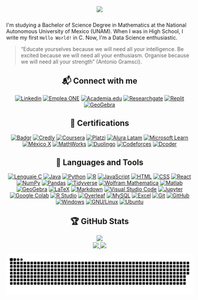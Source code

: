 <h1 align = "center">
    <a href = "https://github.com/SoyFabianRG">
        <img src="https://readme-typing-svg.herokuapp.com?font=JetBrains+Mono&weight=900&size=30&duration=4000&pause=1000&color=FFFFFF&center=true&vCenter=true&width=650&height=90&lines=Hello+World!+I'm+Fabian">
    </a>
</h1>

I'm studying a Bachelor of Science Degree in Mathematics at the National Autonomous University of Mexico (UNAM). When I was in High School, I write my first `Hello World!` in C. Now, I'm a Data Science enthusiastic.

> “Educate yourselves because we will need all your intelligence. Be excited because we will need all your enthusiasm. Organise because we will need all your strength” (Antonio Gramsci).

<div align = "center">

## :mailbox_with_mail: Connect with me

[![Linkedin](https://img.shields.io/badge/Linkedin-0A66C2?style=for-the-badge&logo=linkedin&logoColor=white)](https://www.linkedin.com/in/soyfabianrg)
[![Emplea ONE](https://img.shields.io/badge/Emplea_ONE-082B58?style=for-the-badge)](https://app.aluracursos.com/emprega-one/profile/soyfabianrg)
[![Academia.edu](https://img.shields.io/badge/Academia.edu-41454A?style=for-the-badge&logo=academia&logoColor=white)](https://unam.academia.edu/SoyFabianRG)
[![Researchgate](https://img.shields.io/badge/Researchgate-00CCBB?style=for-the-badge&logo=researchgate&logoColor=white)](https://www.researchgate.net/profile/Fabian-Rios-Gil-2)
[![Replit](https://img.shields.io/badge/Replit-F26207?style=for-the-badge&logo=replit&logoColor=white)](https://replit.com/@SoyFabianRG)
[![GeoGebra](https://img.shields.io/badge/Geogebra-6557d2?style=for-the-badge)](https://www.geogebra.org/u/soyfabianrg)

## :school_satchel: Certifications
 
[![Badgr](https://img.shields.io/badge/Badgr-282C4C?style=for-the-badge&logo=badgr&logoColor=white)](https://api.badgr.io/public/collections/82009f34774d4d0a9ad2e9894f4d6fea)
[![Credly](https://img.shields.io/badge/Credly-FF6B00?style=for-the-badge&logo=credly&logoColor=white)](https://www.credly.com/users/soyfabianrg)
[![Coursera](https://img.shields.io/badge/Coursera-0056D2?style=for-the-badge&logo=coursera&logoColor=white)](https://www.coursera.org/user/c10a888a8725cca7da1542d8559964eb)
[![Platzi](https://img.shields.io/badge/Platzi-98CA3F?style=for-the-badge&logo=platzi&logoColor=white)](https://platzi.com/p/SoyFabianRG)
[![Alura Latam](https://img.shields.io/badge/Alura_Latam-082B58?style=for-the-badge)](https://app.aluracursos.com/user/soyfabianrg)
[![Microsoft Learn](https://img.shields.io/badge/Microsoft_Learn-5E5E5E?style=for-the-badge&logo=microsoft&logoColor=white)](https://docs.microsoft.com/es-mx/users/soyfabianrg)
[![México X](https://img.shields.io/badge/México_X-18384E?style=for-the-badge)](https://mexicox.gob.mx/u/SoyFabianRG)
[![MathWorks](https://img.shields.io/badge/MathWorks-Bf4A06?style=for-the-badge)](https://la.mathworks.com/matlabcentral/profile/authors/21447057)
[![Duolingo](https://img.shields.io/badge/Duolingo-58CC02?style=for-the-badge&logo=duolingo&logoColor=white)](https://www.duolingo.com/profile/SoyFabianRG)
[![Codeforces](https://img.shields.io/badge/Codeforces-1F8ACB?style=for-the-badge&logo=codeforces&logoColor=white)](https://codeforces.com/profile/SoyFabianRG)
[![Dcoder](https://img.shields.io/badge/Dcoder-000000?style=for-the-badge)](https://code.dcoder.tech/profile/soyfabianrg)

## :wrench: Languages and Tools

[![Lenguaje C](https://img.shields.io/badge/C-A8B9CC?style=for-the-badge&logo=c&logoColor=white)](https://www.w3schools.com/c)
[![Java](https://img.shields.io/badge/Java-007396?style=for-the-badge&logo=oracle&logoColor=white)](https://www.java.com/es)
[![Python](https://img.shields.io/badge/Python-3776AB?style=for-the-badge&logo=python&logoColor=white)](https://www.python.org)
[![R](https://img.shields.io/badge/R-276DC3?style=for-the-badge&logo=r&logoColor=white)](https://www.r-project.org)
[![JavaScript](https://img.shields.io/badge/JavaScript-323330?style=for-the-badge&logo=javascript&logoColor=F7DF1E)](https://developer.mozilla.org/en-US/docs/web/javascript)
[![HTML](https://img.shields.io/badge/Html5-E34F26?style=for-the-badge&logo=html5&logoColor=white)](https://www.w3.org/html)
[![CSS](https://img.shields.io/badge/Css3-1572B6?style=for-the-badge&logo=css3&logoColor=white)](https://www.w3.org/Style/CSS)
[![React](https://img.shields.io/badge/React.js-20232A?style=for-the-badge&logo=react&logoColor=61DAFB)](https://reactjs.org)
[![NumPy](https://img.shields.io/badge/numpy-013243?style=for-the-badge&logo=numpy&logoColor=white)](https://numpy.org)
[![Pandas](https://img.shields.io/badge/Pandas-150458?style=for-the-badge&logo=pandas&logoColor=white)](https://pandas.pydata.org)
[![Tidyverse](https://img.shields.io/badge/Tidyverse-1A162D?style=for-the-badge&logo=tidyverse&logoColor=white)](https://www.tidyverse.org)
[![Wolfram Mathematica](https://img.shields.io/badge/Wolfram_Mathematica-DD1100?style=for-the-badge&logo=wolframmathematica&logoColor=white)](https://www.wolfram.com/mathematica)
[![Matlab](https://img.shields.io/badge/Matlab-Bf4A06?style=for-the-badge)](https://www.mathworks.com/products/matlab.html)
[![GeoGebra](https://img.shields.io/badge/Geogebra-6557d2?style=for-the-badge)](https://www.geogebra.org/)
[![LaTeX](https://img.shields.io/badge/Latex-008080?style=for-the-badge&logo=latex&logoColor=white)](https://www.latex-project.org)
[![Markdown](https://img.shields.io/badge/Markdown-000000?style=for-the-badge&logo=markdown&logoColor=white)](https://www.w3schools.io/file/markdown-introduction)
[![Visual Studio Code](https://img.shields.io/badge/Visual_Studio_Code-007ACC?style=for-the-badge&logo=visualstudiocode&logoColor=white)](https://code.visualstudio.com)
[![Jupyter](https://img.shields.io/badge/Jupyter-F37626?style=for-the-badge&logo=jupyter&logoColor=white)](https://jupyter.org)
[![Google Colab](https://img.shields.io/badge/Google_Colab-F9AB00?style=for-the-badge&logo=googlecolab&logoColor=white)](https://colab.research.google.com)
[![R Studio](https://img.shields.io/badge/R_Studio-75AADB?style=for-the-badge&logo=rstudio&logoColor=white)](https://www.rstudio.com)
[![Overleaf](https://img.shields.io/badge/Overleaf-47A141?style=for-the-badge&logo=overleaf&logoColor=white)](https://www.overleaf.com/)
[![MySQL](https://img.shields.io/badge/MySQL-4479A1?style=for-the-badge&logo=mysql&logoColor=white)](https://www.mysql.com)
[![Excel](https://img.shields.io/badge/Excel-217346?style=for-the-badge&logo=microsoftexcel&logoColor=white)](https://www.microsoft.com/es-mx/microsoft-365/excel")
[![Git](https://img.shields.io/badge/Git-F05032?style=for-the-badge&logo=git&logoColor=white)](https://git-scm.com)
[![GitHub](https://img.shields.io/badge/GitHub-181717?style=for-the-badge&logo=github&logoColor=white)](https://github.com)
[![Windows](https://img.shields.io/badge/Windows-0078D6?style=for-the-badge&logo=windows&logoColor=white)](https://www.microsoft.com/es-xl/windows)
[![GNU/Linux](https://img.shields.io/badge/GNU/Linux-FCC624?style=for-the-badge&logo=linux&logoColor=black)](https://www.gnu.org)
[![Ubuntu](https://img.shields.io/badge/Ubuntu-E95420?style=for-the-badge&logo=ubuntu&logoColor=white)](https://ubuntu.com)

<!-- [![NPM](https://img.shields.io/badge/NPM-CB3837?style=for-the-badge&logo=npm&logoColor=white)](https://www.npmjs.com)
[![Webpack](https://img.shields.io/badge/WEBPACK-8DD6F9?style=for-the-badge&logo=webpack&logoColor=white)](https://webpack.js.org) -->

## :trophy: GitHub Stats

<div width = "100%">
    <a href = "https://github.com/SoyFabianRG">
        <img height = "150em" src = "https://streak-stats.demolab.com/?user=SoyFabianRG&theme=github-dark-blue">
    </a>
 </div>
 
<div width = "100%">
    <a href = "https://github.com/SoyFabianRG">
        <img height = "150em" src = "https://github-readme-stats.vercel.app/api?username=SoyFabianRG&theme=github_dark&show_icons=true">
        <img height = "150em" src = "https://github-readme-stats.vercel.app/api/top-langs/?username=SoyFabianRG&theme=github_dark&layout=compact&langs_count=10">
    </a>
 </div>    
    
[![Snake](https://github.com/SoyFabianRG/SoyFabianRG/raw/output/github-contribution-grid-snake.svg)](https://github.com/SoyFabianRG)

</div>
